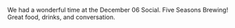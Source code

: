 We had a wonderful time at the December 06 Social. Five Seasons
Brewing\! Great food, drinks, and conversation.